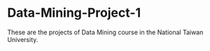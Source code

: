# Data-Mining-Project-1

These are the projects of Data Mining course in the National Taiwan University. 
